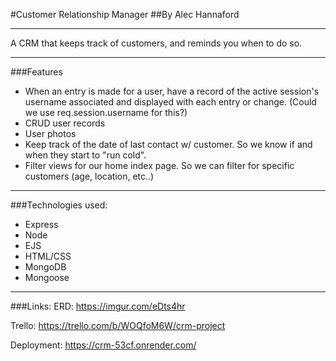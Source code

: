 #Customer Relationship Manager
##By Alec Hannaford

-----

A CRM that keeps track of customers, and reminds you when to do so.

-----

###Features
- When an entry is made for a user, have a record of the active session's username associated and displayed with each entry or change. (Could we use req.session.username for this?)
- CRUD user records
- User photos
- Keep track of the date of last contact w/ customer. So we know if and when they start to "run cold".
- Filter views for our home index page. So we can filter for specific customers (age, location, etc..)
----
###Technologies used:
- Express
- Node
- EJS
- HTML/CSS
- MongoDB
- Mongoose
-----
###Links:
ERD:
https://imgur.com/eDts4hr

Trello:
https://trello.com/b/WOQfoM6W/crm-project

Deployment:
https://crm-53cf.onrender.com/